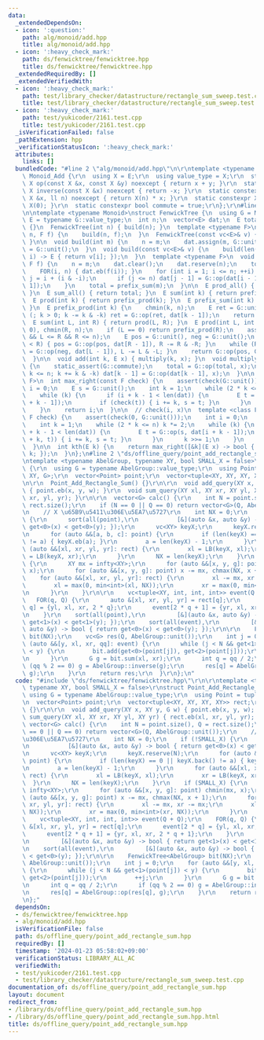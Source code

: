 ```yaml
---
data:
  _extendedDependsOn:
  - icon: ':question:'
    path: alg/monoid/add.hpp
    title: alg/monoid/add.hpp
  - icon: ':heavy_check_mark:'
    path: ds/fenwicktree/fenwicktree.hpp
    title: ds/fenwicktree/fenwicktree.hpp
  _extendedRequiredBy: []
  _extendedVerifiedWith:
  - icon: ':heavy_check_mark:'
    path: test/library_checker/datastructure/rectangle_sum_sweep.test.cpp
    title: test/library_checker/datastructure/rectangle_sum_sweep.test.cpp
  - icon: ':heavy_check_mark:'
    path: test/yukicoder/2161.test.cpp
    title: test/yukicoder/2161.test.cpp
  _isVerificationFailed: false
  _pathExtension: hpp
  _verificationStatusIcon: ':heavy_check_mark:'
  attributes:
    links: []
  bundledCode: "#line 2 \"alg/monoid/add.hpp\"\n\r\ntemplate <typename E>\r\nstruct\
    \ Monoid_Add {\r\n  using X = E;\r\n  using value_type = X;\r\n  static constexpr\
    \ X op(const X &x, const X &y) noexcept { return x + y; }\r\n  static constexpr\
    \ X inverse(const X &x) noexcept { return -x; }\r\n  static constexpr X power(const\
    \ X &x, ll n) noexcept { return X(n) * x; }\r\n  static constexpr X unit() { return\
    \ X(0); }\r\n  static constexpr bool commute = true;\r\n};\r\n#line 3 \"ds/fenwicktree/fenwicktree.hpp\"\
    \n\ntemplate <typename Monoid>\nstruct FenwickTree {\n  using G = Monoid;\n  using\
    \ E = typename G::value_type;\n  int n;\n  vector<E> dat;\n  E total;\n\n  FenwickTree()\
    \ {}\n  FenwickTree(int n) { build(n); }\n  template <typename F>\n  FenwickTree(int\
    \ n, F f) {\n    build(n, f);\n  }\n  FenwickTree(const vc<E>& v) { build(v);\
    \ }\n\n  void build(int m) {\n    n = m;\n    dat.assign(m, G::unit());\n    total\
    \ = G::unit();\n  }\n  void build(const vc<E>& v) {\n    build(len(v), [&](int\
    \ i) -> E { return v[i]; });\n  }\n  template <typename F>\n  void build(int m,\
    \ F f) {\n    n = m;\n    dat.clear();\n    dat.reserve(n);\n    total = G::unit();\n\
    \    FOR(i, n) { dat.eb(f(i)); }\n    for (int i = 1; i <= n; ++i) {\n      int\
    \ j = i + (i & -i);\n      if (j <= n) dat[j - 1] = G::op(dat[i - 1], dat[j -\
    \ 1]);\n    }\n    total = prefix_sum(m);\n  }\n\n  E prod_all() { return total;\
    \ }\n  E sum_all() { return total; }\n  E sum(int k) { return prefix_sum(k); }\n\
    \  E prod(int k) { return prefix_prod(k); }\n  E prefix_sum(int k) { return prefix_prod(k);\
    \ }\n  E prefix_prod(int k) {\n    chmin(k, n);\n    E ret = G::unit();\n    for\
    \ (; k > 0; k -= k & -k) ret = G::op(ret, dat[k - 1]);\n    return ret;\n  }\n\
    \  E sum(int L, int R) { return prod(L, R); }\n  E prod(int L, int R) {\n    chmax(L,\
    \ 0), chmin(R, n);\n    if (L == 0) return prefix_prod(R);\n    assert(0 <= L\
    \ && L <= R && R <= n);\n    E pos = G::unit(), neg = G::unit();\n    while (L\
    \ < R) { pos = G::op(pos, dat[R - 1]), R -= R & -R; }\n    while (R < L) { neg\
    \ = G::op(neg, dat[L - 1]), L -= L & -L; }\n    return G::op(pos, G::inverse(neg));\n\
    \  }\n\n  void add(int k, E x) { multiply(k, x); }\n  void multiply(int k, E x)\
    \ {\n    static_assert(G::commute);\n    total = G::op(total, x);\n    for (++k;\
    \ k <= n; k += k & -k) dat[k - 1] = G::op(dat[k - 1], x);\n  }\n\n  template <class\
    \ F>\n  int max_right(const F check) {\n    assert(check(G::unit()));\n    int\
    \ i = 0;\n    E s = G::unit();\n    int k = 1;\n    while (2 * k <= n) k *= 2;\n\
    \    while (k) {\n      if (i + k - 1 < len(dat)) {\n        E t = G::op(s, dat[i\
    \ + k - 1]);\n        if (check(t)) { i += k, s = t; }\n      }\n      k >>= 1;\n\
    \    }\n    return i;\n  }\n\n  // check(i, x)\n  template <class F>\n  int max_right_with_index(const\
    \ F check) {\n    assert(check(0, G::unit()));\n    int i = 0;\n    E s = G::unit();\n\
    \    int k = 1;\n    while (2 * k <= n) k *= 2;\n    while (k) {\n      if (i\
    \ + k - 1 < len(dat)) {\n        E t = G::op(s, dat[i + k - 1]);\n        if (check(i\
    \ + k, t)) { i += k, s = t; }\n      }\n      k >>= 1;\n    }\n    return i;\n\
    \  }\n\n  int kth(E k) {\n    return max_right([&k](E x) -> bool { return x <=\
    \ k; });\n  }\n};\n#line 2 \"ds/offline_query/point_add_rectangle_sum.hpp\"\n\r\
    \ntemplate <typename AbelGroup, typename XY, bool SMALL_X = false>\r\nstruct Point_Add_Rectangle_Sum\
    \ {\r\n  using G = typename AbelGroup::value_type;\r\n  using Point = tuple<XY,\
    \ XY, G>;\r\n  vector<Point> point;\r\n  vector<tuple<XY, XY, XY, XY>> rect;\r\
    \n\r\n  Point_Add_Rectangle_Sum() {}\r\n\r\n  void add_query(XY x, XY y, G w)\
    \ { point.eb(x, y, w); }\r\n  void sum_query(XY xl, XY xr, XY yl, XY yr) { rect.eb(xl,\
    \ xr, yl, yr); }\r\n\r\n  vector<G> calc() {\r\n    int N = point.size(), Q =\
    \ rect.size();\r\n    if (N == 0 || Q == 0) return vector<G>(Q, AbelGroup::unit());\r\
    \n    // X \u65B9\u5411\u306E\u5EA7\u5727\r\n    int NX = 0;\r\n    if (!SMALL_X)\
    \ {\r\n      sort(all(point),\r\n           [&](auto &x, auto &y) -> bool { return\
    \ get<0>(x) < get<0>(y); });\r\n      vc<XY> keyX;\r\n      keyX.reserve(N);\r\
    \n      for (auto &&[a, b, c]: point) {\r\n        if (len(keyX) == 0 || keyX.back()\
    \ != a) { keyX.eb(a); }\r\n        a = len(keyX) - 1;\r\n      }\r\n      for\
    \ (auto &&[xl, xr, yl, yr]: rect) {\r\n        xl = LB(keyX, xl);\r\n        xr\
    \ = LB(keyX, xr);\r\n      }\r\n      NX = len(keyX);\r\n    }\r\n    if (SMALL_X)\
    \ {\r\n      XY mx = infty<XY>;\r\n      for (auto &&[x, y, g]: point) chmin(mx,\
    \ x);\r\n      for (auto &&[x, y, g]: point) x -= mx, chmax(NX, x + 1);\r\n  \
    \    for (auto &&[xl, xr, yl, yr]: rect) {\r\n        xl -= mx, xr -= mx;\r\n\
    \        xl = max(0, min<int>(xl, NX));\r\n        xr = max(0, min<int>(xr, NX));\r\
    \n      }\r\n    }\r\n\r\n    vc<tuple<XY, int, int, int>> event(Q + Q);\r\n \
    \   FOR(q, Q) {\r\n      auto &[xl, xr, yl, yr] = rect[q];\r\n      event[2 *\
    \ q] = {yl, xl, xr, 2 * q};\r\n      event[2 * q + 1] = {yr, xl, xr, 2 * q + 1};\r\
    \n    }\r\n    sort(all(point),\r\n         [&](auto &x, auto &y) -> bool { return\
    \ get<1>(x) < get<1>(y); });\r\n    sort(all(event),\r\n         [&](auto &x,\
    \ auto &y) -> bool { return get<0>(x) < get<0>(y); });\r\n\r\n    FenwickTree<AbelGroup>\
    \ bit(NX);\r\n    vc<G> res(Q, AbelGroup::unit());\r\n    int j = 0;\r\n    for\
    \ (auto &&[y, xl, xr, qq]: event) {\r\n      while (j < N && get<1>(point[j])\
    \ < y) {\r\n        bit.add(get<0>(point[j]), get<2>(point[j]));\r\n        ++j;\r\
    \n      }\r\n      G g = bit.sum(xl, xr);\r\n      int q = qq / 2;\r\n      if\
    \ (qq % 2 == 0) g = AbelGroup::inverse(g);\r\n      res[q] = AbelGroup::op(res[q],\
    \ g);\r\n    }\r\n    return res;\r\n  }\r\n};\n"
  code: "#include \"ds/fenwicktree/fenwicktree.hpp\"\r\n\r\ntemplate <typename AbelGroup,\
    \ typename XY, bool SMALL_X = false>\r\nstruct Point_Add_Rectangle_Sum {\r\n \
    \ using G = typename AbelGroup::value_type;\r\n  using Point = tuple<XY, XY, G>;\r\
    \n  vector<Point> point;\r\n  vector<tuple<XY, XY, XY, XY>> rect;\r\n\r\n  Point_Add_Rectangle_Sum()\
    \ {}\r\n\r\n  void add_query(XY x, XY y, G w) { point.eb(x, y, w); }\r\n  void\
    \ sum_query(XY xl, XY xr, XY yl, XY yr) { rect.eb(xl, xr, yl, yr); }\r\n\r\n \
    \ vector<G> calc() {\r\n    int N = point.size(), Q = rect.size();\r\n    if (N\
    \ == 0 || Q == 0) return vector<G>(Q, AbelGroup::unit());\r\n    // X \u65B9\u5411\
    \u306E\u5EA7\u5727\r\n    int NX = 0;\r\n    if (!SMALL_X) {\r\n      sort(all(point),\r\
    \n           [&](auto &x, auto &y) -> bool { return get<0>(x) < get<0>(y); });\r\
    \n      vc<XY> keyX;\r\n      keyX.reserve(N);\r\n      for (auto &&[a, b, c]:\
    \ point) {\r\n        if (len(keyX) == 0 || keyX.back() != a) { keyX.eb(a); }\r\
    \n        a = len(keyX) - 1;\r\n      }\r\n      for (auto &&[xl, xr, yl, yr]:\
    \ rect) {\r\n        xl = LB(keyX, xl);\r\n        xr = LB(keyX, xr);\r\n    \
    \  }\r\n      NX = len(keyX);\r\n    }\r\n    if (SMALL_X) {\r\n      XY mx =\
    \ infty<XY>;\r\n      for (auto &&[x, y, g]: point) chmin(mx, x);\r\n      for\
    \ (auto &&[x, y, g]: point) x -= mx, chmax(NX, x + 1);\r\n      for (auto &&[xl,\
    \ xr, yl, yr]: rect) {\r\n        xl -= mx, xr -= mx;\r\n        xl = max(0, min<int>(xl,\
    \ NX));\r\n        xr = max(0, min<int>(xr, NX));\r\n      }\r\n    }\r\n\r\n\
    \    vc<tuple<XY, int, int, int>> event(Q + Q);\r\n    FOR(q, Q) {\r\n      auto\
    \ &[xl, xr, yl, yr] = rect[q];\r\n      event[2 * q] = {yl, xl, xr, 2 * q};\r\n\
    \      event[2 * q + 1] = {yr, xl, xr, 2 * q + 1};\r\n    }\r\n    sort(all(point),\r\
    \n         [&](auto &x, auto &y) -> bool { return get<1>(x) < get<1>(y); });\r\
    \n    sort(all(event),\r\n         [&](auto &x, auto &y) -> bool { return get<0>(x)\
    \ < get<0>(y); });\r\n\r\n    FenwickTree<AbelGroup> bit(NX);\r\n    vc<G> res(Q,\
    \ AbelGroup::unit());\r\n    int j = 0;\r\n    for (auto &&[y, xl, xr, qq]: event)\
    \ {\r\n      while (j < N && get<1>(point[j]) < y) {\r\n        bit.add(get<0>(point[j]),\
    \ get<2>(point[j]));\r\n        ++j;\r\n      }\r\n      G g = bit.sum(xl, xr);\r\
    \n      int q = qq / 2;\r\n      if (qq % 2 == 0) g = AbelGroup::inverse(g);\r\
    \n      res[q] = AbelGroup::op(res[q], g);\r\n    }\r\n    return res;\r\n  }\r\
    \n};"
  dependsOn:
  - ds/fenwicktree/fenwicktree.hpp
  - alg/monoid/add.hpp
  isVerificationFile: false
  path: ds/offline_query/point_add_rectangle_sum.hpp
  requiredBy: []
  timestamp: '2024-01-23 05:58:02+09:00'
  verificationStatus: LIBRARY_ALL_AC
  verifiedWith:
  - test/yukicoder/2161.test.cpp
  - test/library_checker/datastructure/rectangle_sum_sweep.test.cpp
documentation_of: ds/offline_query/point_add_rectangle_sum.hpp
layout: document
redirect_from:
- /library/ds/offline_query/point_add_rectangle_sum.hpp
- /library/ds/offline_query/point_add_rectangle_sum.hpp.html
title: ds/offline_query/point_add_rectangle_sum.hpp
---
```


